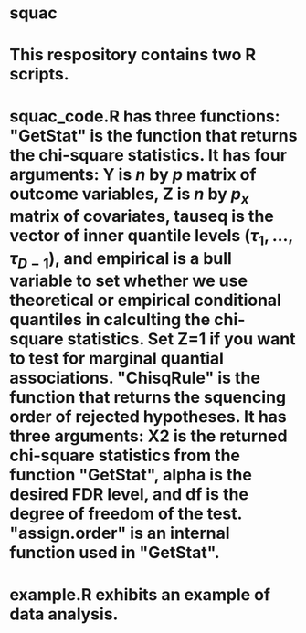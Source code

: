 # squac

# This respository contains two R scripts.

# squac_code.R has three functions: "GetStat" is the function that returns the chi-square statistics. It has four arguments: Y is $n$ by $p$ matrix of outcome variables, Z is $n$ by $p_x$ matrix of covariates, tauseq is the vector of inner quantile levels $(\tau_1,\ldots,\tau_{D-1})$, and empirical is a bull variable to set whether we use theoretical or empirical conditional quantiles in calculting the chi-square statistics. Set Z=1 if you want to test for marginal quantial associations. "ChisqRule" is the function that returns the squencing order of rejected hypotheses. It has three arguments: X2 is the returned chi-square statistics from the function "GetStat", alpha is the desired FDR level, and df is the degree of freedom of the test. "assign.order" is an internal function used in "GetStat".

# example.R exhibits an example of data analysis.




